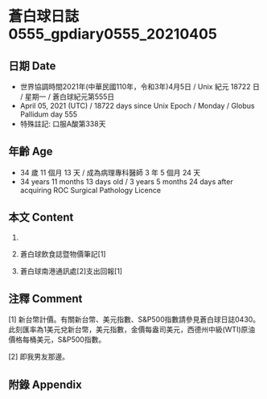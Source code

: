 [_metadata_:encoding]: - "utf-8"
[_metadata_:language]: - "zh-Hant-TW"
[_metadata_:fileformat]: - "markdown"
[_metadata_:MIME_type]: - "text/plain"
[_metadata_:markdown_version]: - "commonmark version 0.29"
[_metadata_:markdown_spec]: - "https://spec.commonmark.org/0.29/"

# 蒼白球日誌0555_gpdiary0555_20210405 #

## 日期 Date ##

* 世界協調時間2021年(中華民國110年，令和3年)4月5日 / Unix 紀元 18722 日 / 星期一 / 蒼白球紀元第555日
* April 05, 2021 (UTC) / 18722 days since Unix Epoch / Monday / Globus Pallidum day 555
* 特殊註記: 口服A酸第338天

## 年齡 Age ##

* 34 歲 11 個月 13 天 / 成為病理專科醫師 3 年 5 個月 24 天
* 34 years 11 months 13 days old / 3 years 5 months 24 days after acquiring ROC Surgical Pathology Licence

## 本文 Content ##

1. 

    
2. 蒼白球飲食誌暨物價筆記[1]

    
3. 蒼白球南港通訊處[2]支出回報[1]

    

## 注釋 Comment ##

[1] 新台幣計價。有關新台幣、美元指數、S&P500指數請參見蒼白球日誌0430。此刻匯率為1美元兌新台幣，美元指數，金價每盎司美元，西德州中級(WTI)原油價格每桶美元，S&P500指數。


[2] 即我男友那邊。



## 附錄 Appendix ##

